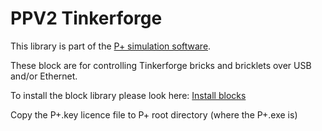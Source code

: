 # PPV2 Tinkerforge
This library is part of the [P+ simulation software](https://github.com/Mynogs/PPV2-Simulation-System).

These block are for controlling Tinkerforge bricks and bricklets over USB and/or Ethernet.

To install the block library please look here: [Install blocks](https://github.com/Mynogs/PPV2-Simulation-System/blob/master/README.md#install-blocks)

Copy the P+.key licence file to P+ root directory (where the P+.exe is)

